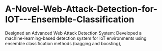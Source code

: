 # A-Novel-Web-Attack-Detection-for-IOT---Ensemble-Classification
Designed an Advanced Web Attack Detection System: Developed a machine-learning-based detection system for IoT environments using ensemble classification methods (bagging and boosting), 
